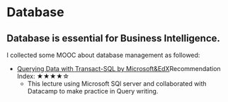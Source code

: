 # Database
## Database is essential for Business Intelligence.
I collected some MOOC about database management as followed:

* [Querying Data with Transact-SQL by Microsoft&EdX](https://courses.edx.org/courses/course-v1:Microsoft+DAT201x+4T2017/courseware/ae9138f9a2d54963a0d1e99d4cf1c433/b6ab1cfcfb064e7ca2903175f83b32c6/?activate_block_id=block-v1%3AMicrosoft%2BDAT201x%2B4T2017%2Btype%40sequential%2Bblock%40b6ab1cfcfb064e7ca2903175f83b32c6)Recommendation Index: ★★★★☆
  * This lecture using Microsoft SQl server and collaborated with Datacamp to make practice in Query writing.

